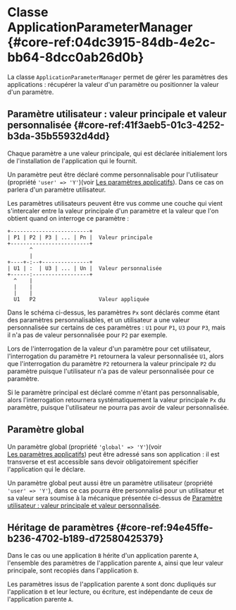# Classe ApplicationParameterManager {#core-ref:04dc3915-84db-4e2c-bb64-8dcc0ab26d0b}

La classe `ApplicationParameterManager` permet de gérer les paramètres des
applications : récupérer la valeur d'un paramètre ou positionner la valeur d'un
paramètre.

## Paramètre utilisateur : valeur principale et valeur personnalisée {#core-ref:41f3aeb5-01c3-4252-b3da-35b55932d4dd}

Chaque paramètre a une valeur principale, qui est déclarée initialement lors de
l'installation de l'application qui le fournit.

Un paramètre peut être déclaré comme personnalisable pour l'utilisateur
(propriété `'user' => 'Y'`)(voir
[Les paramètres applicatifs][lesParametresApplicatifs]). Dans ce cas on parlera
d'un paramètre utilisateur.

Les paramètres utilisateurs peuvent être vus comme une couche qui vient
s'intercaler entre la valeur principale d'un paramètre et la valeur que l'on
obtient quand on interroge ce paramètre :

     
    +-------------------------+
    | P1 | P2 | P3 | ... | Pn |  Valeur principale
    +-------------------------+
           ^
           |
    +----+-:--+---------------+
    | U1 | :  | U3 | ... | Un |  Valeur personnalisée
    +------:------------------+
      ^    |
      |    |
      |    |
      U1   P2                    Valeur appliquée
    

Dans le schéma ci-dessus, les paramètres `Px` sont déclarés comme étant des
paramètres personnalisables, et un utilisateur a une valeur personnalisée sur
certains de ces paramètres : `U1` pour `P1`, `U3` pour `P3`, mais il n'a pas de
valeur personnalisée pour `P2` par exemple.

Lors de l'interrogation de la valeur d'un paramètre pour cet utilisateur,
l'interrogation du paramètre `P1` retournera la valeur personnalisée `U1`, alors
que l'interrogation du paramètre `P2` retournera la valeur principale `P2` du
paramètre puisque l'utilisateur n'a pas de valeur personnalisée pour ce
paramètre.

Si le paramètre principal est déclaré comme n'étant pas personnalisable, alors
l'interrogation retournera systématiquement la valeur principale `Px` du
paramètre, puisque l'utilisateur ne pourra pas avoir de valeur personnalisée.

## Paramètre global

Un paramètre global (propriété `'global' => 'Y'`)(voir
[Les paramètres applicatifs][lesParametresApplicatifs]) peut être adressé sans
son application : il est transverse et est accessible sans devoir
obligatoirement spécifier l'application qui le déclare.

Un paramètre global peut aussi être un paramètre utilisateur (propriété `'user'
=> 'Y'`), dans ce cas pourra être personnalisé pour un utilisateur et sa
valeur sera soumise à la mécanique présentée ci-dessus de
[Paramètre utilisateur : valeur principale et valeur personnalisée][puser].

## Héritage de paramètres {#core-ref:94e45ffe-b236-4702-b189-d72580425379}

Dans le cas ou une application `B` hérite d'un application parente `A`,
l'ensemble des paramètres de l'application parente `A`, ainsi que leur valeur
principale, sont recopiés dans l'application `B`.

Les paramètres issus de l'application parente `A` sont donc dupliqués sur
l'application `B` et leur lecture, ou écriture, est indépendante de ceux de
l'application parente `A`.

<!-- links -->
[lesParametresApplicatifs]: #core-ref:c3d9cb18-16d0-435a-b8c2-5fa6ac06c522
[puser]: #core-ref:41f3aeb5-01c3-4252-b3da-35b55932d4dd